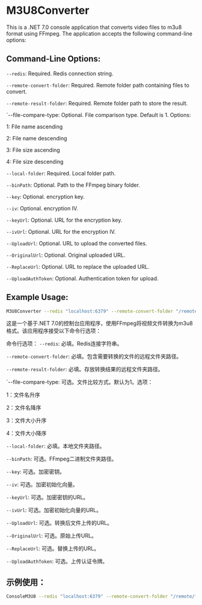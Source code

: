 # M3U8Converter
This is a .NET 7.0 console application that converts video files to m3u8 format using FFmpeg. The application accepts the following command-line options:

## Command-Line Options:
`--redis`: Required. Redis connection string.

`--remote-convert-folder`: Required. Remote folder path containing files to convert.

`--remote-result-folder`: Required. Remote folder path to store the result.

`--file-compare-type: Optional. File comparison type. Default is 1. Options:

1: File name ascending

2: File name descending

3: File size ascending

4: File size descending

`--local-folder`: Required. Local folder path.

`--binPath`: Optional. Path to the FFmpeg binary folder.

`--key`: Optional. encryption key.

`--iv`: Optional. encryption IV.

`--keyUrl`: Optional. URL for the encryption key.

`--ivUrl`: Optional. URL for the encryption IV.

`--UploadUrl`: Optional. URL to upload the converted files.

`--OriginalUrl`: Optional. Original uploaded URL.

`--ReplaceUrl`: Optional. URL to replace the uploaded URL.

`--UploadAuthToken`: Optional. Authentication token for upload.

## Example Usage:
```bash
M3U8Converter --redis "localhost:6379" --remote-convert-folder "/remote/folder" --remote-result-folder "/remote/result" --local-folder "/local/folder" --binPath "/path/to/ffmpeg" --UploadUrl "http://upload.url"
```

这是一个基于.NET 7.0的控制台应用程序，使用FFmpeg将视频文件转换为m3u8格式。该应用程序接受以下命令行选项：

命令行选项：
`--redis`: 必填。Redis连接字符串。

`--remote-convert-folder`: 必填。包含需要转换的文件的远程文件夹路径。

`--remote-result-folder`: 必填。存放转换结果的远程文件夹路径。

`--file-compare-type: 可选。文件比较方式。默认为1。选项：

1：文件名升序

2：文件名降序

3：文件大小升序

4：文件大小降序

`--local-folder`: 必填。本地文件夹路径。

`--binPath`: 可选。FFmpeg二进制文件夹路径。

`--key`: 可选。加密密钥。

`--iv`: 可选。加密初始化向量。

`--keyUrl`: 可选。加密密钥的URL。

`--ivUrl`: 可选。加密初始化向量的URL。

`--UploadUrl`: 可选。转换后文件上传的URL。

`--OriginalUrl`: 可选。原始上传URL。

`--ReplaceUrl`: 可选。替换上传的URL。

`--UploadAuthToken`: 可选。上传认证令牌。

## 示例使用：
```bash
ConsoleM3U8 --redis "localhost:6379" --remote-convert-folder "/remote/folder" --remote-result-folder "/remote/result" --local-folder "/local/folder" --binPath "/path/to/ffmpeg" --UploadUrl "http://upload.url"
```
